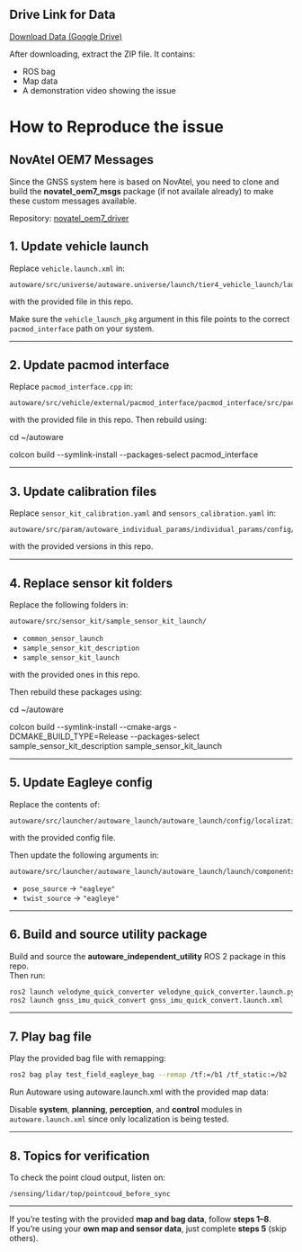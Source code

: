 ## Drive Link for Data
[Download Data (Google Drive)](https://drive.google.com/file/d/1O_A29byAwOdklaBuVPmSqvipU-cOxMCh/view?usp=sharing)

After downloading, extract the ZIP file. It contains:
- ROS bag  
- Map data  
- A demonstration video showing the issue  

# How to Reproduce the issue

## NovAtel OEM7 Messages

Since the GNSS system here is based on NovAtel, you need to clone and build the **novatel_oem7_msgs** package (if not availale already) to make these custom messages available.

Repository: [novatel_oem7_driver](https://github.com/novatel/novatel_oem7_driver/tree/master/src)

## 1. Update vehicle launch
Replace `vehicle.launch.xml` in:  
```
autoware/src/universe/autoware.universe/launch/tier4_vehicle_launch/launch/vehicle.launch.xml
```
with the provided file in this repo.

Make sure the `vehicle_launch_pkg` argument in this file points to the correct `pacmod_interface` path on your system.

---

## 2. Update pacmod interface
Replace `pacmod_interface.cpp` in:  
```
autoware/src/vehicle/external/pacmod_interface/pacmod_interface/src/pacmod_interface/
```  
with the provided file in this repo.
Then rebuild using:

cd ~/autoware

colcon build --symlink-install --packages-select pacmod_interface

---

## 3. Update calibration files
Replace `sensor_kit_calibration.yaml` and `sensors_calibration.yaml` in:  
```
autoware/src/param/autoware_individual_params/individual_params/config/default/sample_sensor_kit/
```  
with the provided versions in this repo.

---

## 4. Replace sensor kit folders
Replace the following folders in:  
```
autoware/src/sensor_kit/sample_sensor_kit_launch/
```  
- `common_sensor_launch`  
- `sample_sensor_kit_description`  
- `sample_sensor_kit_launch`  

with the provided ones in this repo.  

Then rebuild these packages using:

cd ~/autoware

colcon build --symlink-install --cmake-args -DCMAKE_BUILD_TYPE=Release --packages-select sample_sensor_kit_description sample_sensor_kit_launch


---

## 5. Update Eagleye config
Replace the contents of:  
```
autoware/src/launcher/autoware_launch/autoware_launch/config/localization/eagleye_config.param.yaml
```  
with the provided config file.  

Then update the following arguments in:  
```
autoware/src/launcher/autoware_launch/autoware_launch/launch/components/tier4_localization_component.launch.xml
```  
- `pose_source` → `"eagleye"`  
- `twist_source` → `"eagleye"`

---

## 6. Build and source utility package
Build and source the **autoware_independent_utility** ROS 2 package in this repo.  
Then run:
```bash
ros2 launch velodyne_quick_converter velodyne_quick_converter.launch.py
ros2 launch gnss_imu_quick_convert gnss_imu_quick_convert.launch.xml
```

---

## 7. Play bag file
Play the provided bag file with remapping:
```bash
ros2 bag play test_field_eagleye_bag --remap /tf:=/b1 /tf_static:=/b2
```

Run Autoware using autoware.launch.xml with the provided map data:

Disable **system**, **planning**, **perception**, and **control** modules in `autoware.launch.xml` since only localization is being tested.

---

## 8. Topics for verification
To check the point cloud output, listen on:  
```
/sensing/lidar/top/pointcoud_before_sync
```

---

If you’re testing with the provided **map and bag data**, follow **steps 1–8**.  
If you’re using your **own map and sensor data**, just complete **steps 5** (skip others).
